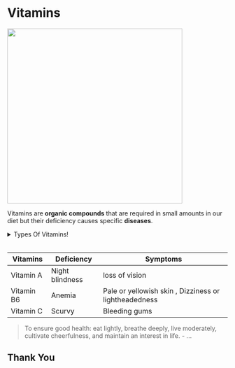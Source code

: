 # Vitamins
<img src="https://cdn.pixabay.com/photo/2012/04/10/17/40/vitamins-26622_960_720.png" width="400">
 
Vitamins are **organic compounds** that are required in small amounts in our diet but their deficiency causes specific **diseases**.
<details>
  <summary>Types Of Vitamins!</summary>
  
  ## Fat soluble vitamins
  1. Vitamins which are soluble in fat and oils but insoluble in water are kept in this group.
  2. These are vitamins A, D, E and K.  
  3. Stored in liver and adipose tissues.
  
   ## Water soluble vitamins
  1. Vitamin B & C
  2. Water soluble vitamins are readily excreted in urine and cannot be stored by the body (except vitamin B12). 
  3.  Must be included in our diet 
    
</details>
<br>


| Vitamins     | Deficiency |Symptoms |
| ----------- | ----------- |----------- |
|Vitamin A     | Night blindness       |   loss of vision       |
| Vitamin B6   | Anemia       |   Pale or yellowish skin , Dizziness or lightheadedness |
| Vitamin C    | Scurvy     | Bleeding gums    | 


>To ensure good health: eat lightly, breathe deeply, live moderately, cultivate cheerfulness, and maintain an interest in life. - ...

## Thank You 

